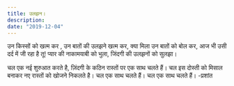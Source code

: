 ```yaml
---
title: उलझन।
description: 
date: "2019-12-04"
---
```


उन किस्सों को खत्म कर ,
उन बातों की उलझने खत्म कर,
क्या मिला उन बातों को बोल कर,
आज भी उसी दर्द में जी रहा है तू!
प्यार की नाकामयाबी को भुला,
जिंदगी की उलझनों को सुलझा।

चल एक नई शुरुआत करते है,
ज़िंदगी के कठिन रास्तों पर एक साथ चलते हैं।
चल इस दोस्ती को मिसाल बनाकर नए रास्तों को खोजने निकलते है।
चल एक साथ चलते हैं।
चल एक साथ चलते हैं।
-प्रशांत